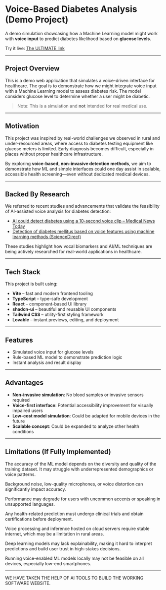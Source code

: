 #  Voice-Based Diabetes Analysis (Demo Project)

A demo simulation showcasing how a Machine Learning model might work with **voice input** to predict diabetes likelihood based on **glucose levels**.

 Try it live: [The ULTIMATE link](https://lovable.dev/projects/1e70623a-83b0-4aaa-b5bb-58c60262101e)

---

##  Project Overview

This is a demo web application that simulates a voice-driven interface for healthcare. The goal is to demonstrate how we might integrate voice input with a Machine Learning model to assess diabetes risk. The model considers glucose level to determine whether a user might be diabetic.

>  Note: This is a simulation and **not** intended for real medical use.

---

##  Motivation

This project was inspired by real-world challenges we observed in rural and under-resourced areas, where access to diabetes testing equipment like glucose meters is limited. Early diagnosis becomes difficult, especially in places without proper healthcare infrastructure.

By exploring **voice-based, non-invasive detection methods**, we aim to demonstrate how ML and simple interfaces could one day assist in scalable, accessible health screening—even without dedicated medical devices.

---

##  Backed By Research

We referred to recent studies and advancements that validate the feasibility of AI-assisted voice analysis for diabetes detection:

-  [AI could detect diabetes using a 10-second voice clip – Medical News Today](https://www.medicalnewstoday.com/articles/ai-10-second-voice-clip-help-diabetes-diagnosis)
-  [Detection of diabetes mellitus based on voice features using machine learning methods (ScienceDirect)](https://www.sciencedirect.com/science/article/pii/S2949761223000731)

These studies highlight how vocal biomarkers and AI/ML techniques are being actively researched for real-world applications in healthcare.

---

##  Tech Stack

This project is built using:

-  **Vite** – fast and modern frontend tooling  
-  **TypeScript** – type-safe development  
-  **React** – component-based UI library  
-  **shadcn-ui** – beautiful and reusable UI components  
-  **Tailwind CSS** – utility-first styling framework  
-  **Lovable** – instant previews, editing, and deployment

---

##  Features

-  Simulated voice input for glucose levels
-  Rule-based ML model to demonstrate prediction logic  
-  Instant analysis and result display  

---

##  Advantages

- **Non-invasive simulation**: No blood samples or invasive sensors required  
- **Voice-first interface**: Potential accessibility improvement for visually impaired users  
- **Low-cost model simulation**: Could be adapted for mobile devices in the future  
- **Scalable concept**: Could be expanded to analyze other health conditions

---

##  Limitations (If Fully Implemented)

 
  The accuracy of the ML model depends on the diversity and quality of the training dataset. It may struggle with underrepresented demographics or voice patterns.


  Background noise, low-quality microphones, or voice distortion can significantly impact accuracy.


  Performance may degrade for users with uncommon accents or speaking in unsupported languages.


  Any health-related prediction must undergo clinical trials and obtain certifications before deployment.

  
  Voice processing and inference hosted on cloud servers require stable internet, which may be a limitation in rural areas.


  Deep learning models may lack explainability, making it hard to interpret predictions and build user trust in high-stakes decisions.


  Running voice-enabled ML models locally may not be feasible on all devices, especially low-end smartphones.

---

  WE HAVE TAKEN THE HELP OF AI TOOLS TO BUILD THE WORKING SOFTWARE WEBSITE.

